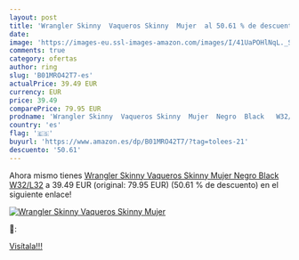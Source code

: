 ```yaml
---
layout: post
title: 'Wrangler Skinny  Vaqueros Skinny  Mujer  al 50.61 % de descuento'
date: 
image: 'https://images-eu.ssl-images-amazon.com/images/I/41UaPOHlNqL._SL200_.jpg'
comments: true
category: ofertas
author: ring
slug: 'B01MRO42T7-es'
actualPrice: 39.49 EUR
currency: EUR
price: 39.49
comparePrice: 79.95 EUR
prodname: 'Wrangler Skinny  Vaqueros Skinny  Mujer  Negro  Black   W32/L32'
country: 'es'
flag: '🇪🇸'
buyurl: 'https://www.amazon.es/dp/B01MRO42T7/?tag=tolees-21'
descuento: '50.61'
---
```


Ahora mismo tienes [Wrangler Skinny  Vaqueros Skinny  Mujer  Negro  Black   W32/L32](https://www.amazon.es/dp/B01MRO42T7/?tag=tolees-21) a 39.49 EUR (original: 79.95 EUR) (50.61 %  de descuento) en el siguiente enlace!

[![Wrangler Skinny  Vaqueros Skinny  Mujer ](https://images-eu.ssl-images-amazon.com/images/I/41UaPOHlNqL._SL200_.jpg)](https://www.amazon.es/dp/B01MRO42T7/?tag=tolees-21)

🔎:


[Visítala!!!](https://www.amazon.es/dp/B01MRO42T7/?tag=tolees-21)
